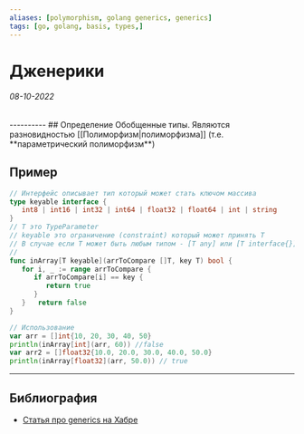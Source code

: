 ```yaml
---
aliases: [polymorphism, golang generics, generics]
tags: [go, golang, basis, types,]
---
```

# Дженерики
<h6>08-10-2022</h6>
----------
## Определение
Обобщенные типы. Являются разновидностью [[Полиморфизм|полиморфизма]] (т.е. **параметрический полиморфизм**)

## Пример

```go
// Интерфейс описывает тип который может стать ключом массива
type keyable interface {  
   int8 | int16 | int32 | int64 | float32 | float64 | int | string  
}
// T это TypeParameter
// keyable это ограничение (constraint) который может принять T
// В случае если T может быть любым типом - [T any] или [T interface{}], что одно и тоже, т.к. any это алиас для interface{}
// 
func inArray[T keyable](arrToCompare []T, key T) bool {  
   for i, _ := range arrToCompare {  
      if arrToCompare[i] == key {  
         return true  
      }  
   }   return false  
}

// Использование
var arr = []int{10, 20, 30, 40, 50}  
println(inArray[int](arr, 60)) //false
var arr2 = []float32{10.0, 20.0, 30.0, 40.0, 50.0}  
println(inArray[float32](arr, 50.0)) // true

```

---
## Библиография
- [Статья про generics на Хабре](https://habr.com/ru/company/karuna/blog/552944/)

